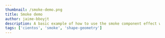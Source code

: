 ```yaml
---
thumbnail: /smoke-demo.png
title: Smoke demo
author: jaime-bboyjt
description: A basic example of how to use the smoke component effect with TresJS and cientos
tags: ['cientos', 'smoke', 'shape-geometry']
---
```


<SmokeDemo />
